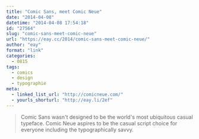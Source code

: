 ```yaml
---
title: "Comic Sans, meet Comic Neue"
date: "2014-04-08"
datetime: "2014-04-08 17:54:18"
id: "27564"
slug: "comic-sans-meet-comic-neue"
url: "https://eay.cc/2014/comic-sans-meet-comic-neue/"
author: "eay"
format: "link"
categories:
  - 0815
tags:
  - comics
  - design
  - typographie
meta:
  - linked_list_url: "http://comicneue.com/"
  - yourls_shorturl: "http://eay.li/2ef"
---
```


> Comic Sans wasn't designed to be the world's most ubiquitous casual typeface. Comic Neue aspires to be the casual script choice for everyone including the typographically savvy.
